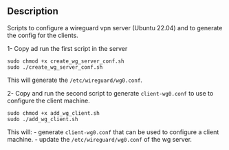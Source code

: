 ## Description

Scripts to configure a wireguard vpn server (Ubuntu 22.04) and to generate the config for the clients.


1- Copy ad run the first script in the server

```
sudo chmod +x create_wg_server_conf.sh
sudo ./create_wg_server_conf.sh
```
This will generate the `/etc/wireguard/wg0.conf`.


2- Copy and run the second script to generate `client-wg0.conf` to use to configure the client machine.
```
sudo chmod +x add_wg_client.sh
sudo ./add_wg_client.sh
```

This will:
    - generate `client-wg0.conf` that can be used to configure a client machine.
    - update the `/etc/wireguard/wg0.conf` of the wg server.

